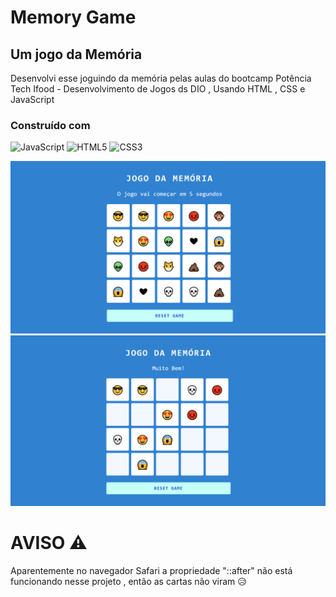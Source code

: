 # Memory Game 

## Um jogo da Memória 

Desenvolvi esse joguindo da memória pelas aulas do bootcamp Potência Tech Ifood - Desenvolvimento de Jogos ds DIO , Usando HTML , CSS e JavaScript  

### Construído com

![JavaScript](https://img.shields.io/badge/-JavaScript-F7DF1E?style=flat&logo=javascript&logoColor=000000)
![HTML5](https://img.shields.io/badge/-HTML5-E34F26?style=flat&logo=html5&logoColor=white)
![CSS3](https://img.shields.io/badge/-CSS3-1572B6?style=flat&logo=css3&logoColor=white)

![](src/images/photo1.PNG)
![](src/images/photo2.PNG)

# AVISO ⚠

Aparentemente no navegador Safari a propriedade "::after" não está funcionando nesse projeto , então as cartas não viram 😥
